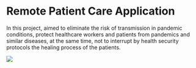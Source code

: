 # Remote Patient Care Application

In this project, aimed to eliminate the risk of transmission in pandemic conditions, protect healthcare workers and patients from pandemics and similar diseases, at the same time, not to interrupt by health security protocols the healing process of the patients.

![](https://github.com/MEmirAkay/RemotePatientCare/img/home.png)
